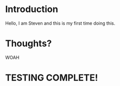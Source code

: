 # Introduction

Hello, I am Steven and this is my first time doing this.

# Thoughts?

WOAH

# TESTING COMPLETE!
